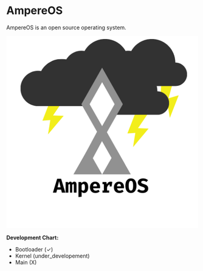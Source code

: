 # AmpereOS
AmpereOS is an open source operating system.

![ampereos_icon](https://github.com/Nabir14/AmpereOS/blob/main/amepereos_icon.png)

**Development Chart:**
- Bootloader (✓)
- Kernel (under_developement)
- Main (X)

